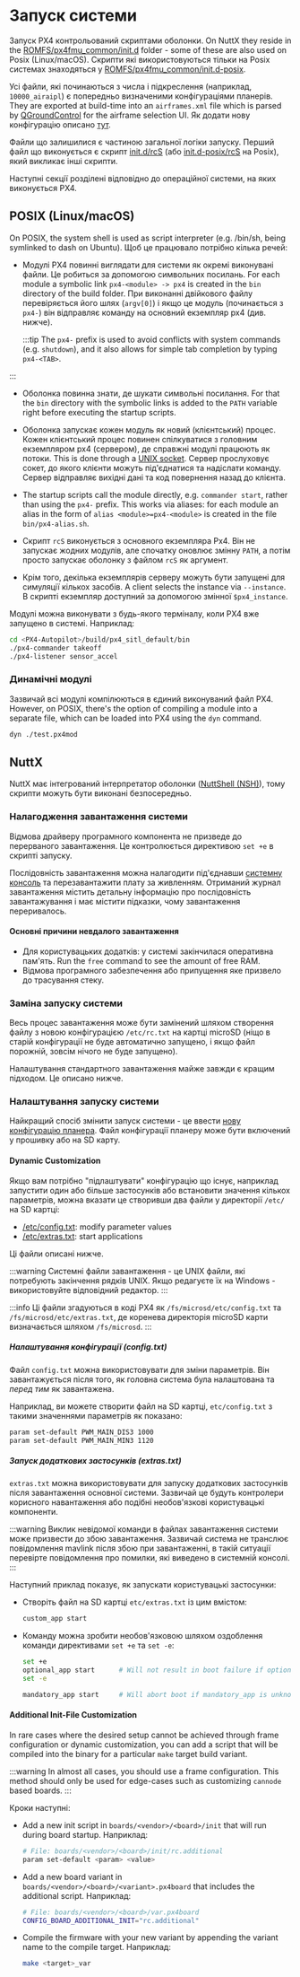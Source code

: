 # Запуск системи

Запуск PX4 контрольований скриптами оболонки.
On NuttX they reside in the [ROMFS/px4fmu_common/init.d](https://github.com/PX4/PX4-Autopilot/tree/main/ROMFS/px4fmu_common/init.d) folder - some of these are also used on Posix (Linux/macOS).
Скрипти які використовуються тільки на Posix системах знаходяться у [ROMFS/px4fmu_common/init.d-posix](https://github.com/PX4/PX4-Autopilot/tree/main/ROMFS/px4fmu_common/init.d-posix).

Усі файли, які починаються з числа і підкреслення (наприклад, `10000_airaipl`) є попередньо визначеними конфігураціями планерів.
They are exported at build-time into an `airframes.xml` file which is parsed by [QGroundControl](https://qgroundcontrol.com) for the airframe selection UI.
Як додати нову конфігурацію описано [тут](../dev_airframes/adding_a_new_frame.md).

Файли що залишилися є частиною загальної логіки запуску.
Перший файл що виконується є скрипт [init.d/rcS](https://github.com/PX4/PX4-Autopilot/blob/main/ROMFS/px4fmu_common/init.d/rcS) (або [init.d-posix/rcS](https://github.com/PX4/PX4-Autopilot/blob/main/ROMFS/px4fmu_common/init.d-posix/rcS) на Posix), який викликає інші скрипти.

Наступні секції розділені відповідно до операційної системи, на яких виконується PX4.

## POSIX (Linux/macOS)

On POSIX, the system shell is used as script interpreter (e.g. /bin/sh, being symlinked to dash on Ubuntu).
Щоб це працювало потрібно кілька речей:

- Модулі PX4 повинні виглядати для системи як окремі виконувані файли.
  Це робиться за допомогою символьних посилань.
  For each module a symbolic link `px4-<module> -> px4` is created in the `bin` directory of the build folder.
  При виконанні двійкового файлу перевіряється його шлях (`argv[0]`) і якщо це модуль (починається з `px4-`) він відправляє команду на основний екземпляр px4 (див. нижче).

  :::tip
  The `px4-` prefix is used to avoid conflicts with system commands (e.g. `shutdown`), and it also allows for simple tab completion by typing `px4-<TAB>`.

:::

- Оболонка повинна знати, де шукати символьні посилання.
  For that the `bin` directory with the symbolic links is added to the `PATH` variable right before executing the startup scripts.

- Оболонка запускає кожен модуль як новий (клієнтський) процес.
  Кожен клієнтський процес повинен спілкуватися з головним екземпляром px4 (сервером), де справжні модулі працюють як потоки.
  This is done through a [UNIX socket](https://man7.org/linux/man-pages/man7/unix.7.html).
  Сервер прослуховує сокет, до якого клієнти можуть під'єднатися та надіслати команду.
  Сервер відправляє вихідні дані та код повернення назад до клієнта.

- The startup scripts call the module directly, e.g. `commander start`, rather than using the `px4-` prefix.
  This works via aliases: for each module an alias in the form of `alias <module>=px4-<module>` is created in the file `bin/px4-alias.sh`.

- Скрипт `rcS` виконується з основного екземпляра Px4.
  Він не запускає жодних модулів, але спочатку оновлює змінну `PATH`, а потім просто запускає оболонку з файлом `rcS` як аргумент.

- Крім того, декілька екземплярів серверу можуть бути запущені для симуляції кількох засобів.
  A client selects the instance via `--instance`.
  В скрипті екземпляр доступний за допомогою змінної `$px4_instance`.

Модулі можна виконувати з будь-якого терміналу, коли PX4 вже запущено в системі.
Наприклад:

```sh
cd <PX4-Autopilot>/build/px4_sitl_default/bin
./px4-commander takeoff
./px4-listener sensor_accel
```

### Динамічні модулі

Зазвичай всі модулі компілюються в єдиний виконуваний файл PX4.
However, on POSIX, there's the option of compiling a module into a separate file, which can be loaded into PX4 using the `dyn` command.

```sh
dyn ./test.px4mod
```

## NuttX

NuttX має інтегрований інтерпретатор оболонки ([NuttShell (NSH)](https://cwiki.apache.org/confluence/pages/viewpage.action?pageId=139629410)), тому скрипти можуть бути виконані безпосередньо.

### Налагодження завантаження системи

Відмова драйверу програмного компонента не призведе до перерваного завантаження.
Це контролюється директивою `set +e` в скрипті запуску.

Послідовність завантаження можна налагодити під'єднавши [системну консоль](../debug/system_console.md) та перезавантажити плату за живленням.
Отриманий журнал завантаження містить детальну інформацію про послідовність завантажування і має містити підказки, чому завантаження переривалось.

#### Основні причини невдалого завантаження

- Для користувацьких додатків: у системі закінчилася оперативна пам'ять.
  Run the `free` command to see the amount of free RAM.
- Відмова програмного забезпечення або припущення яке призвело до трасування стеку.

### Заміна запуску системи

Весь процес завантаження може бути замінений шляхом створення файлу з новою конфігурацією `/etc/rc.txt` на картці microSD (ніщо в старій конфігурації не буде автоматично запущено, і якщо файл порожній, зовсім нічого не буде запущено).

Налаштування стандартного завантаження майже завжди є кращим підходом.
Це описано нижче.

### Налаштування запуску системи

Найкращий спосіб змінити запуск системи - це ввести [нову конфігурацію планера](../dev_airframes/adding_a_new_frame.md).
Файл конфігурації планеру може бути включений у прошивку або на SD карту.

#### Dynamic Customization

Якщо вам потрібно "підлаштувати" конфігурацію що існує, наприклад запустити один або більше застосунків або встановити значення кількох параметрів, можна вказати це створивши два файли у директорії `/etc/` на SD картці:

- [/etc/config.txt](#customizing-the-configuration-config-txt): modify parameter values
- [/etc/extras.txt](#starting-additional-applications-extras-txt): start applications

Ці файли описані нижче.

:::warning
Системні файли завантаження - це UNIX файли, які потребують закінчення рядків UNIX.
Якщо редагуєте їх на Windows - використовуйте відповідний редактор.
:::

:::info
Ці файли згадуються в коді PX4 як `/fs/microsd/etc/config.txt` та `/fs/microsd/etc/extras.txt`, де коренева директорія microSD карти визначається шляхом `/fs/microsd`.
:::

##### Налаштування конфігурації (config.txt)

Файл `config.txt` можна використовувати для зміни параметрів.
Він завантажується після того, як головна система була налаштована та _перед тим_ як завантажена.

Наприклад, ви можете створити файл на SD картці, `etc/config.txt` з такими значеннями параметрів як показано:

```sh
param set-default PWM_MAIN_DIS3 1000
param set-default PWM_MAIN_MIN3 1120
```

##### Запуск додаткових застосунків (extras.txt)

`extras.txt` можна використовувати для запуску додаткових застосунків після завантаження основної системи.
Зазвичай це будуть контролери корисного навантаження або подібні необов'язкові користувацькі компоненти.

:::warning
Виклик невідомої команди в файлах завантаження системи може призвести до збою завантаження.
Зазвичай система не транслює повідомлення mavlink після збою при завантаженні, в такій ситуації перевірте повідомлення про помилки, які виведено в системній консолі.
:::

Наступний приклад показує, як запускати користувацькі застосунки:

- Створіть файл на SD картці `etc/extras.txt` із цим вмістом:

  ```sh
  custom_app start
  ```

- Команду можна зробити необов'язковою шляхом оздоблення команди директивами `set +e` та `set -e`:

  ```sh
  set +e
  optional_app start      # Will not result in boot failure if optional_app is unknown or fails
  set -e

  mandatory_app start     # Will abort boot if mandatory_app is unknown or fails
  ```

#### Additional Init-File Customization

In rare cases where the desired setup cannot be achieved through frame configuration or dynamic customization, you can add a script that will be compiled into the binary for a particular `make` target build variant.

:::warning
In almost all cases, you should use a frame configuration.
This method should only be used for edge-cases such as customizing `cannode` based boards.
:::

Кроки наступні:

- Add a new init script in `boards/<vendor>/<board>/init` that will run during board startup.
  Наприклад:

  ```sh
  # File: boards/<vendor>/<board>/init/rc.additional
  param set-default <param> <value>
  ```

- Add a new board variant in `boards/<vendor>/<board>/<variant>.px4board` that includes the additional script.
  Наприклад:

  ```sh
  # File: boards/<vendor>/<board>/var.px4board
  CONFIG_BOARD_ADDITIONAL_INIT="rc.additional"
  ```

- Compile the firmware with your new variant by appending the variant name to the compile target.
  Наприклад:

  ```sh
  make <target>_var
  ```
